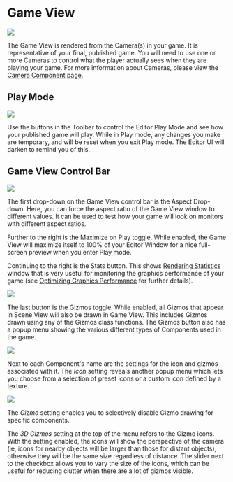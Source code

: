 Game View
=========




![](http://docwiki.hq.unity3d.com/uploads/Main/GameView40.png)  

The <span class=keyword>Game View</span> is rendered from the Camera(s) in your game. It is representative of your final, published game. You will need to use one or more <span class=keyword>Cameras</span> to control what the player actually sees when they are playing your game. For more information about Cameras, please view the [Camera Component page](class-Camera.md).


Play Mode
---------



![](http://docwiki.hq.unity3d.com/uploads/Main/Editor-PlayButtons.png)  

Use the buttons in the Toolbar to control the Editor <span class=keyword>Play Mode</span> and see how your published game will play. While in Play mode, any changes you make are temporary, and will be reset when you exit Play mode. The Editor UI will darken to remind you of this.


Game View Control Bar
---------------------



![](http://docwiki.hq.unity3d.com/uploads/Main/GameViewControlBar40.png)  

The first drop-down on the Game View control bar is the <span class=keyword>Aspect Drop-down</span>. Here, you can force the aspect ratio of the Game View window to different values. It can be used to test how your game will look on monitors with different aspect ratios.

Further to the right is the <span class=menu>Maximize on Play</span> toggle.  While enabled, the Game View will maximize itself to 100% of your Editor Window for a nice full-screen preview when you enter Play mode.

Continuing to the right is the <span class=menu>Stats</span> button. This shows [Rendering Statistics](RenderingStatistics.md) window that is very useful for monitoring the graphics performance of your game (see [Optimizing Graphics Performance](OptimizingGraphicsPerformance.md) for further details).


![](http://docwiki.hq.unity3d.com/uploads/Main/GameViewStats40.png)  

The last button is the <span class=menu>Gizmos</span> toggle. While enabled, all Gizmos that appear in Scene View will also be drawn in Game View. This includes Gizmos drawn using any of the <span class=component>Gizmos</span> class functions. The Gizmos button also has a popup menu showing the various different types of Components used in the game.


![](http://docwiki.hq.unity3d.com/uploads/Main/GameViewGizmoMenu40.png)  

Next to each Component's name are the settings for the icon and gizmos associated with it. The _Icon_ setting reveals another popup menu which lets you choose from a selection of preset icons or a custom icon defined by a texture.


![](http://docwiki.hq.unity3d.com/uploads/Main/GizmoIconPopup40.png)  

The _Gizmo_ setting enables you to selectively disable Gizmo drawing for specific components.

The _3D Gizmos_ setting at the top of the menu refers to the Gizmo icons. With the setting enabled, the icons will show the perspective of the camera (ie, icons for nearby objects will be larger than those for distant objects), otherwise they will be the same size regardless of distance. The slider next to the checkbox allows you to vary the size of the icons, which can be useful for reducing clutter when there are a lot of gizmos visible.
